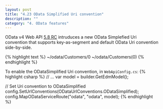 ```yaml
---
layout: post
title: "4.23 OData Simplified Uri convention"
description: ""
category: "4. OData features"
---
```


OData v4 Web API [5.8 RC](https://www.nuget.org/packages/Microsoft.AspNet.OData/5.8.0-rc) 
intruduces a new OData Simplefied Uri convention that supports key-as-segment and default OData Uri convention side-by-side.

{% highlight text %}
~/odata/Customers/0
~/odata/Customers(0)
{% endhighlight %}

To enable the ODataSimplified Uri convention, in `WebApiConfig.cs`:
{% highlight csharp %}
// ...
var model = builder.GetEdmModel();

// Set Uri convention to ODataSimplified
config.SetUrlConventions(ODataUrlConventions.ODataSimplified);
config.MapODataServiceRoute("odata", "odata", model);
{% endhighlight %}
